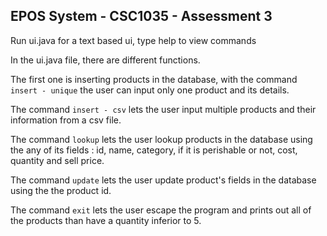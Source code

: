 ## EPOS System - CSC1035 - Assessment 3

Run ui.java for a text based ui, type help to view commands

In the ui.java file, there are different functions. 

The first one is inserting products in the database, with the command 
```insert - unique``` the user can input only one product and its details. 

The command ```insert - csv``` lets the user input multiple products and their 
information from a csv file.

The command ```lookup``` lets the user lookup products in the database using the 
any of its fields : id, name, category, if it is perishable or not, cost, quantity 
and sell price.

The command ```update``` lets the user update product's fields in the database using the 
the product id.

The command ```exit``` lets the user escape the program and prints out all of the 
products than have a quantity inferior to 5.
